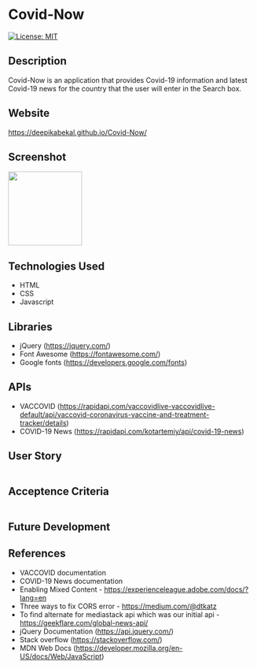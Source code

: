 # Covid-Now

[![License: MIT](https://img.shields.io/badge/License-MIT-yellow.svg)](https://opensource.org/licenses/MIT)

## Description
Covid-Now is an application that provides Covid-19 information and latest Covid-19 news for the country that the user will enter in the Search box.

## Website
 https://deepikabekal.github.io/Covid-Now/

## Screenshot
<img src="assets/images/screenshot.gif" width=150 height = 150>

## Technologies Used
* HTML
* CSS
* Javascript

## Libraries
* jQuery (https://jquery.com/)
* Font Awesome (https://fontawesome.com/)
* Google fonts (https://developers.google.com/fonts)

## APIs
* VACCOVID (https://rapidapi.com/vaccovidlive-vaccovidlive-default/api/vaccovid-coronavirus-vaccine-and-treatment-tracker/details)
* COVID-19 News (https://rapidapi.com/kotartemiy/api/covid-19-news)

## User Story
```
```
## Acceptence Criteria
```
```
## Future Development



## References
* VACCOVID documentation
* COVID-19 News documentation
* Enabling Mixed Content - https://experienceleague.adobe.com/docs/?lang=en
* Three ways to fix CORS error - https://medium.com/@dtkatz
* To find alternate for mediastack api which was our initial api - https://geekflare.com/global-news-api/
* jQuery Documentation (https://api.jquery.com/)
* Stack overflow (https://stackoverflow.com/)
* MDN Web Docs (https://developer.mozilla.org/en-US/docs/Web/JavaScript)
